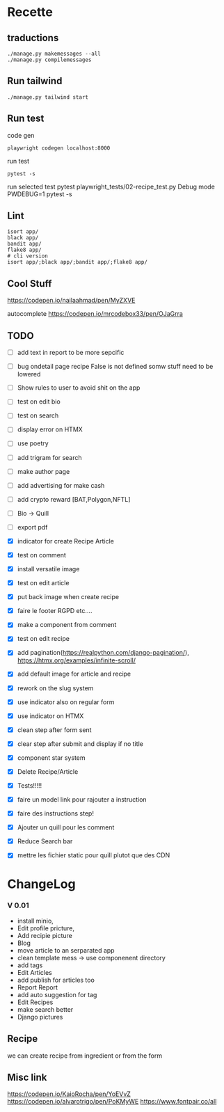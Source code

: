 # Recette


## traductions
```
./manage.py makemessages --all
./manage.py compilemessages
```
## Run tailwind
```
./manage.py tailwind start
```
## Run test
code gen
```
playwright codegen localhost:8000
```
run test
```
pytest -s
```
run selected test
pytest playwright_tests/02-recipe_test.py
Debug mode
PWDEBUG=1 pytest -s

## Lint
```
isort app/
black app/
bandit app/
flake8 app/
# cli version
isort app/;black app/;bandit app/;flake8 app/
```


## Cool Stuff
https://codepen.io/nailaahmad/pen/MyZXVE

autocomplete
https://codepen.io/mrcodebox33/pen/OJaGrra



## TODO 
 - [ ] add text in report to be more sepcific
 - [ ] bug ondetail page recipe False is not defined somw stuff need to be lowered
 - [ ] Show rules to user to avoid shit on the app
 - [ ] test on edit bio
 - [ ] test on search
 - [ ] display error on HTMX
 - [ ] use poetry
 - [ ] add trigram for search
 - [ ] make author page
 - [ ] add advertising for make cash
 - [ ] add crypto reward [BAT,Polygon,NFTL]
 - [ ] Bio -> Quill
 - [ ] export pdf
 
 - [x] indicator for create Recipe Article
 - [x] test on comment
 - [x] install versatile image
 - [x] test on edit article
 - [x] put back image when create recipe
 - [x] faire le footer RGPD etc.... 
 - [x] make a component from comment
 - [x] test on edit recipe
 - [x] add pagination(https://realpython.com/django-pagination/), https://htmx.org/examples/infinite-scroll/
 - [x] add default image for article and recipe
 - [x] rework on the slug system
 - [x] use indicator also on regular form
 - [x] use indicator on HTMX
 - [x] clean step after form sent
 - [x] clear step after submit and display if no title
 - [x] component star system
 - [x] Delete Recipe/Article
 - [x] Tests!!!!!
 - [x] faire un model link pour rajouter a instruction
 - [x] faire des instructions step!
 - [x] Ajouter un quill pour les comment
 - [x] Reduce Search bar
 - [x] mettre les fichier static pour quill plutot que des CDN


# ChangeLog
### V 0.01
  
 - install minio, 
 - Edit profile pricture, 
 - Add recipie picture
 - Blog
 - move article to an serparated app
 - clean template mess -> use componenent directory
 - add tags
 - Edit Articles
 - add publish for articles too
 - Report Report
 - add auto suggestion for tag
 - Edit Recipes
 - make search better
 - Django pictures

## Recipe 

 we can create recipe from ingredient or from the form


 ## Misc link
 https://codepen.io/KaioRocha/pen/YoEVvZ
 https://codepen.io/alvarotrigo/pen/PoKMyWE
 https://www.fontpair.co/all
